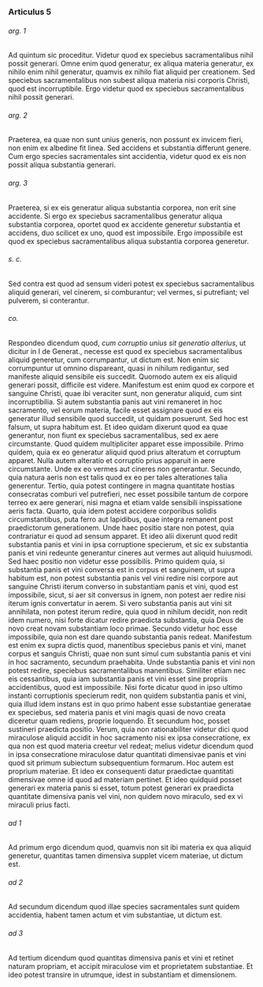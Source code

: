 ### Articulus 5

###### arg. 1
Ad quintum sic proceditur. Videtur quod ex speciebus sacramentalibus nihil possit generari. Omne enim quod generatur, ex aliqua materia generatur, ex nihilo enim nihil generatur, quamvis ex nihilo fiat aliquid per creationem. Sed speciebus sacramentalibus non subest aliqua materia nisi corporis Christi, quod est incorruptibile. Ergo videtur quod ex speciebus sacramentalibus nihil possit generari.

###### arg. 2
Praeterea, ea quae non sunt unius generis, non possunt ex invicem fieri, non enim ex albedine fit linea. Sed accidens et substantia differunt genere. Cum ergo species sacramentales sint accidentia, videtur quod ex eis non possit aliqua substantia generari.

###### arg. 3
Praeterea, si ex eis generatur aliqua substantia corporea, non erit sine accidente. Si ergo ex speciebus sacramentalibus generatur aliqua substantia corporea, oportet quod ex accidente generetur substantia et accidens, duo scilicet ex uno, quod est impossibile. Ergo impossibile est quod ex speciebus sacramentalibus aliqua substantia corporea generetur.

###### s. c.
Sed contra est quod ad sensum videri potest ex speciebus sacramentalibus aliquid generari, vel cinerem, si comburantur; vel vermes, si putrefiant; vel pulverem, si conterantur.

###### co.
Respondeo dicendum quod, *cum corruptio unius sit generatio alterius*, ut dicitur in I de Generat., necesse est quod ex speciebus sacramentalibus aliquid generetur, cum corrumpantur, ut dictum est. Non enim sic corrumpuntur ut omnino dispareant, quasi in nihilum redigantur, sed manifeste aliquid sensibile eis succedit. Quomodo autem ex eis aliquid generari possit, difficile est videre. Manifestum est enim quod ex corpore et sanguine Christi, quae ibi veraciter sunt, non generatur aliquid, cum sint incorruptibilia. Si autem substantia panis aut vini remaneret in hoc sacramento, vel eorum materia, facile esset assignare quod ex eis generatur illud sensibile quod succedit, ut quidam posuerunt. Sed hoc est falsum, ut supra habitum est. Et ideo quidam dixerunt quod ea quae generantur, non fiunt ex speciebus sacramentalibus, sed ex aere circumstante. Quod quidem multipliciter apparet esse impossibile. Primo quidem, quia ex eo generatur aliquid quod prius alteratum et corruptum apparet. Nulla autem alteratio et corruptio prius apparuit in aere circumstante. Unde ex eo vermes aut cineres non generantur. Secundo, quia natura aeris non est talis quod ex eo per tales alterationes talia generentur. Tertio, quia potest contingere in magna quantitate hostias consecratas comburi vel putrefieri, nec esset possibile tantum de corpore terreo ex aere generari, nisi magna et etiam valde sensibili inspissatione aeris facta. Quarto, quia idem potest accidere corporibus solidis circumstantibus, puta ferro aut lapidibus, quae integra remanent post praedictorum generationem. Unde haec positio stare non potest, quia contrariatur ei quod ad sensum apparet. Et ideo alii dixerunt quod redit substantia panis et vini in ipsa corruptione specierum, et sic ex substantia panis et vini redeunte generantur cineres aut vermes aut aliquid huiusmodi. Sed haec positio non videtur esse possibilis. Primo quidem quia, si substantia panis et vini conversa est in corpus et sanguinem, ut supra habitum est, non potest substantia panis vel vini redire nisi corpore aut sanguine Christi iterum converso in substantiam panis et vini, quod est impossibile, sicut, si aer sit conversus in ignem, non potest aer redire nisi iterum ignis convertatur in aerem. Si vero substantia panis aut vini sit annihilata, non potest iterum redire, quia quod in nihilum decidit, non redit idem numero, nisi forte dicatur redire praedicta substantia, quia Deus de novo creat novam substantiam loco primae. Secundo videtur hoc esse impossibile, quia non est dare quando substantia panis redeat. Manifestum est enim ex supra dictis quod, manentibus speciebus panis et vini, manet corpus et sanguis Christi, quae non sunt simul cum substantia panis et vini in hoc sacramento, secundum praehabita. Unde substantia panis et vini non potest redire, speciebus sacramentalibus manentibus. Similiter etiam nec eis cessantibus, quia iam substantia panis et vini esset sine propriis accidentibus, quod est impossibile. Nisi forte dicatur quod in ipso ultimo instanti corruptionis specierum redit, non quidem substantia panis et vini, quia illud idem instans est in quo primo habent esse substantiae generatae ex speciebus, sed materia panis et vini magis quasi de novo creata diceretur quam rediens, proprie loquendo. Et secundum hoc, posset sustineri praedicta positio. Verum, quia non rationabiliter videtur dici quod miraculose aliquid accidit in hoc sacramento nisi ex ipsa consecratione, ex qua non est quod materia creetur vel redeat; melius videtur dicendum quod in ipsa consecratione miraculose datur quantitati dimensivae panis et vini quod sit primum subiectum subsequentium formarum. Hoc autem est proprium materiae. Et ideo ex consequenti datur praedictae quantitati dimensivae omne id quod ad materiam pertinet. Et ideo quidquid posset generari ex materia panis si esset, totum potest generari ex praedicta quantitate dimensiva panis vel vini, non quidem novo miraculo, sed ex vi miraculi prius facti.

###### ad 1
Ad primum ergo dicendum quod, quamvis non sit ibi materia ex qua aliquid generetur, quantitas tamen dimensiva supplet vicem materiae, ut dictum est.

###### ad 2
Ad secundum dicendum quod illae species sacramentales sunt quidem accidentia, habent tamen actum et vim substantiae, ut dictum est.

###### ad 3
Ad tertium dicendum quod quantitas dimensiva panis et vini et retinet naturam propriam, et accipit miraculose vim et proprietatem substantiae. Et ideo potest transire in utrumque, idest in substantiam et dimensionem.

